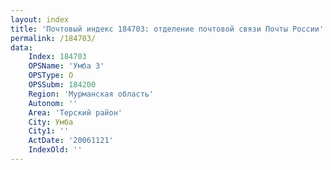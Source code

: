 ```yaml
---
layout: index
title: 'Почтовый индекс 184703: отделение почтовой связи Почты России'
permalink: /184703/
data:
    Index: 184703
    OPSName: 'Умба 3'
    OPSType: О
    OPSSubm: 184200
    Region: 'Мурманская область'
    Autonom: ''
    Area: 'Терский район'
    City: Умба
    City1: ''
    ActDate: '20061121'
    IndexOld: ''
---
```

